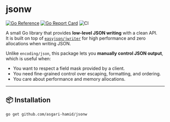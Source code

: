 # jsonw

[![Go Reference](https://pkg.go.dev/badge/github.com/asgari-hamid/jsonw.svg)](https://pkg.go.dev/github.com/asgari-hamid/jsonw)
[![Go Report Card](https://goreportcard.com/badge/github.com/asgari-hamid/jsonw)](https://goreportcard.com/report/github.com/asgari-hamid/jsonw)
![CI](https://github.com/asgari-hamid/jsonw/actions/workflows/go.yml/badge.svg)

A small Go library that provides **low-level JSON writing** with a clean API.  
It is built on top of [`easyjson/jwriter`](https://pkg.go.dev/github.com/mailru/easyjson/jwriter) for high performance and zero allocations when writing JSON.

Unlike `encoding/json`, this package lets you **manually control JSON output**, which is useful when:
- You want to respect a field mask provided by a client.
- You need fine-grained control over escaping, formatting, and ordering.
- You care about performance and memory allocations.

---

## 📦 Installation

```bash
go get github.com/asgari-hamid/jsonw
